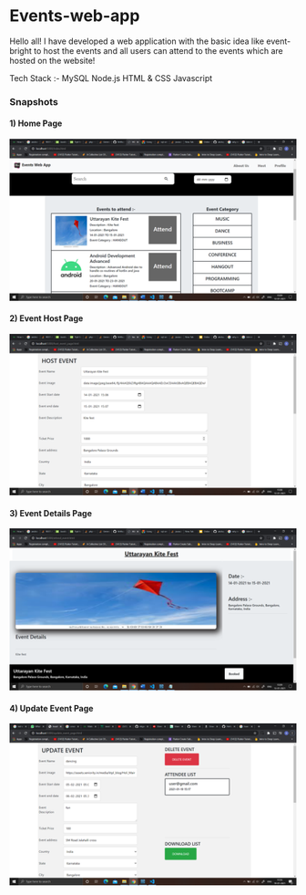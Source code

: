 # Events-web-app
Hello all!
I have developed a web application with the basic idea like event-bright to host the events and all users can attend to the events which are hosted on the website!

Tech Stack :- 
MySQL
Node.js
HTML & CSS
Javascript


### Snapshots
#### 1) Home Page
![Home Page](https://github.com/akshaykumaru18/Events-web-app/blob/main/snapshots/home%20page.png?raw=true)  

#### 2) Event Host Page
![Event Host Page](https://github.com/akshaykumaru18/Events-web-app/blob/main/snapshots/host%20event%20form.png?raw=true)  

#### 3) Event Details Page
![Event Details Page](https://github.com/akshaykumaru18/Events-web-app/blob/main/snapshots/event%20details%20page%20when%20already%20booked.png?raw=true)  

#### 4) Update Event Page
![Update Event Page](https://github.com/akshaykumaru18/Events-web-app/blob/main/snapshots/Screenshot%20(323).png?raw=true)  

